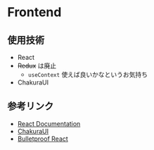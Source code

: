 # Frontend

## 使用技術

- React
- ~~Redux~~ は廃止
  - `useContext` 使えば良いかなというお気持ち
- ChakuraUI

## 参考リンク

- [React Documentation](https://ja.legacy.reactjs.org/docs/getting-started.html)
- [ChakuraUI](https://chakra-ui.com/)
- [Bulletproof React](https://github.com/alan2207/bulletproof-react)
